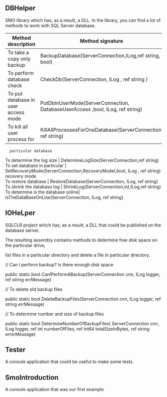 ## DBHelper	

SMO library which has, as a result, a DLL. In the library, you can find a lot of methods to work with SQL Server database.


Method description                 | Method signature
---------------------------------- |--------------------------------------------------------------------------------------------
To take a copy only backup         | BackupDatabase(ServerConnection,ILog,ref string, bool)
To perform database check          | CheckDb(ServerConnection, ILog , ref string )
To put database in user access mode| PutDbInUserMode(ServerConnection, DatabaseUserAccess ,bool, ILog, ref string)
To kill all user process for       | KillAllProcessesForOneDatabase(ServerConnection, ref string)
      particular database          
To determine the log size          | DetermineLogSize(ServerConnection,ref string)
To set database in particular      | SetRecoveryMode(ServerConnection,RecoveryModel,bool, ILog , ref string)
       recovery mode                  
To restore database                | RestoreDatabase(ServerConnection, ILog, ref string)
To shrink the database log         | ShrinkLog(ServerConnection,int,ILog,ref string)
To determine is the database online| IsTheDataBaseOnLine(ServerConnection, ILog, ref string)


## IOHeLper	

SQLCLR project which has, as a result, a DLL that could be published on the database server. 

The resulting assembly contains methods to determine free disk space on the particular drive, 

list files in a particular directory and delete a file in particular directory.

// Can I perform backup? Is there enough disk space

 public static bool CanIPerformABackup(ServerConnection cnn, ILog logger, ref string errMessage)
 
 // To delete old backup files
 
  public static bool DeleteBackupFiles(ServerConnection cnn, ILog logger, ref string errMessage)
  
  // To determine number and size of backup files
  
public static bool DetermineNumberOfBackupFiles( ServerConnection cnn, ILog logger, ref int numberOfFiles, ref Int64 totalSizeInBytes,
                                    ref string errorMessage)
  
## Tester	

A console application that could be useful to make some tests.

## SmoIntroduction	

A console application that was our first example
